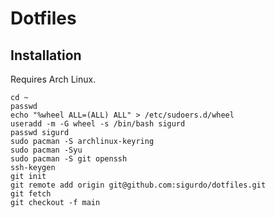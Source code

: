 # Dotfiles

## Installation

Requires Arch Linux.

```
cd ~
passwd
echo "%wheel ALL=(ALL) ALL" > /etc/sudoers.d/wheel
useradd -m -G wheel -s /bin/bash sigurd
passwd sigurd
sudo pacman -S archlinux-keyring
sudo pacman -Syu
sudo pacman -S git openssh
ssh-keygen
git init
git remote add origin git@github.com:sigurdo/dotfiles.git
git fetch
git checkout -f main
```
